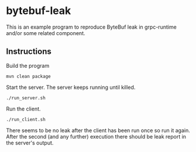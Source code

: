 # bytebuf-leak

This is an example program to reproduce ByteBuf leak in grpc-runtime and/or some related component.

## Instructions

Build the program
```
mvn clean package
```

Start the server. The server keeps running until killed.
```
./run_server.sh
```

Run the client.
```
./run_client.sh
```

There seems to be no leak after the client has been run once so run it again. After the second (and any further) execution there should be leak report in the server's output.
